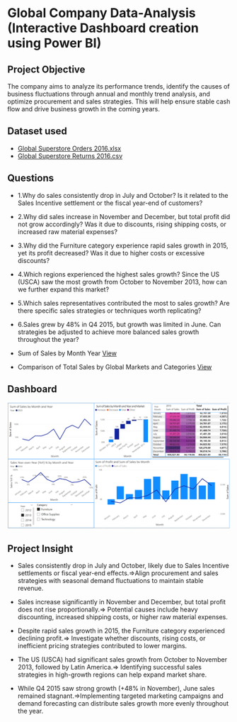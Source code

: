 # Global Company Data-Analysis (Interactive Dashboard creation using Power BI)
## Project Objective
The company aims to analyze its performance trends, identify the causes of business fluctuations through annual and monthly trend analysis, and optimize procurement and sales strategies. This will help ensure stable cash flow and drive business growth in the coming years.
## Dataset used
- <a href="https://github.com/s942509/Analysis-of-a-global-company/blob/main/Global%20Superstore%20Orders%202016.xlsx">Global Superstore Orders 2016.xlsx</a>
- <a href="https://github.com/s942509/Analysis-of-a-global-company/blob/main/Global%20Superstore%20Returns%202016.csv">Global Superstore Returns 2016.csv</a>
## Questions 
- 1.Why do sales consistently drop in July and October? Is it related to the Sales Incentive settlement or the fiscal year-end of customers?
- 2.Why did sales increase in November and December, but total profit did not grow accordingly? Was it due to discounts, rising shipping costs, or increased raw material expenses?
- 3.Why did the Furniture category experience rapid sales growth in 2015, yet its profit decreased? Was it due to higher costs or excessive discounts?
- 4.Which regions experienced the highest sales growth? Since the US (USCA) saw the most growth from October to November 2013, how can we further expand this market?
- 5.Which sales representatives contributed the most to sales growth? Are there specific sales strategies or techniques worth replicating?
- 6.Sales grew by 48% in Q4 2015, but growth was limited in June. Can strategies be adjusted to achieve more balanced sales growth throughout the year?
 
- Sum of Sales by Month Year <a href="https://github.com/s942509/Analysis-of-a-global-company/blob/main/Sum%20of%20Sales%20by%20Month%20Year.png ">View </a>

- Comparison of Total Sales by Global Markets and Categories <a href="https://github.com/s942509/Analysis-of-a-global-company/blob/main/Comparison%20of%20Total%20Sales%20by%20Global%20Markets%20and%20Categories.png">View </a>

## Dashboard

![Dashboard.png](https://github.com/s942509/Analysis-of-a-global-company/blob/main/Dashboard.png)

## Project Insight
- Sales consistently drop in July and October, likely due to Sales Incentive settlements or fiscal year-end effects.=>Align procurement and sales strategies with seasonal demand fluctuations to maintain stable revenue.
- Sales increase significantly in November and December, but total profit does not rise proportionally.=>
Potential causes include heavy discounting, increased shipping costs, or higher raw material expenses.
- Despite rapid sales growth in 2015, the Furniture category experienced declining profit.=>
Investigate whether discounts, rising costs, or inefficient pricing strategies contributed to lower margins.
- The US (USCA) had significant sales growth from October to November 2013, followed by Latin America.=>
Identifying successful sales strategies in high-growth regions can help expand market share.

- While Q4 2015 saw strong growth (+48% in November), June sales remained stagnant.=>Implementing targeted marketing campaigns and demand forecasting can distribute sales growth more evenly throughout the year.


